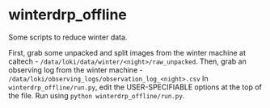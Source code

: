 # winterdrp_offline
Some scripts to reduce winter data.

First, grab some unpacked and split images from the winter machine at caltech - `/data/loki/data/winter/<night>/raw_unpacked`.
Then, grab an observing log from the winter machine - `/data/loki/observing_logs/observation_log_<night>.csv`
In `winterdrp_offline/run.py`, edit the USER-SPECIFIABLE options at the top of the file. 
Run using `python winterdrp_offline/run.py`.
